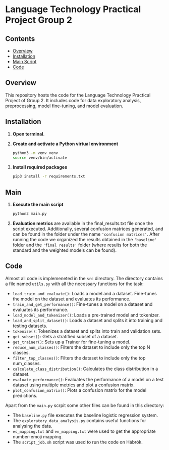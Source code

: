 # Language Technology Practical Project Group 2

## Contents
- [Overview](#overview)
- [Installation](#installation)
- [Main Script](#main-script)
- [Code](#code)

## Overview
This repository hosts the code for the Language Technology Practical Project of Group 2. It includes code for data exploratory analysis, preprocessing, model fine-tuning, and model evaluation.

## Installation

1. **Open terminal**.

2. **Create and activate a Python virtual environment**
   ```bash
   python3 -m venv venv
   source venv/bin/activate
    ```

3. **Install required packages**
    ```bash
    pip3 install -r requirements.txt
    ```

## Main

1. **Execute the main script**
    ```bash
    python3 main.py
    ```

2. **Evaluation metrics** are available in the final_results.txt file once the script executed. Additionally, several confusion matrices generated, and can be found in the folder under the name ```'confusion matrices'```. After running the code we organized the results obtained in the ```'baseline'``` folder and the ```'final results'``` folder (where results for both the standard and the weighted models can be found).

## Code
Almost all code is implemeneted in the ```src``` directory. The directory contains a file named ```utils.py``` with all the necessary functions for the task:
- ```load_train_and_evaluate()```: Loads a model and a dataset. Fine-tunes the model on the dataset and evaluates its performance.
- ```train_and_get_performance()```: Fine-tunes a model on a dataset and evaluates its performance.
- ```load_model_and_tokenizer()```: Loads a pre-trained model and tokenizer.
- ```load_and_split_dataset()```: Loads a dataset and splits it into training and testing datasets.
- ```tokenize()```: Tokenizes a dataset and splits into train and validation sets.
- ```get_subset()```: Gets a stratified subset of a dataset.
- ```get_trainer()```: Sets up a Trainer for fine-tuning a model.
- ```reduce_num_classes()```: Filters the dataset to include only the top N classes.
- ```filter_top_classes()```: Filters the dataset to include only the top num_classes.
- ```calculate_class_distribution()```: Calculates the class distribution in a dataset.
- ```evaluate_performance()```: Evaluates the performance of a model on a test dataset using multiple metrics and plot a confusion matrix.
- ```plot_confusion_matrix()```: Plots a confusion matrix for the model predictions.

Apart from the ```main.py``` scrpit some other files can be found in this directory:
- The ```baseline.py``` file executes the baseline logistic regression system.
- The ```exploratory_data_analysis.py``` contains useful functions for analysing the data.
- ```es_mapping.txt``` and ```en_mapping.txt``` were used to get the appropriate number-emoji mapping.
- The ```script_job.sh``` script was used to run the code on Hábrók.
